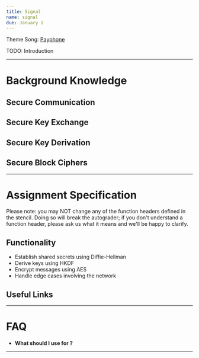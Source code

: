 ```yaml
---
title: Signal
name: signal
due: January 1 
---
```


Theme Song: <a href="https://www.youtube.com/watch?v=KRaWnd3LJfs&ab_channel=Maroon5VEVO">Payphone</a>

TODO: Introduction

---

# Background Knowledge

## Secure Communication

## Secure Key Exchange

## Secure Key Derivation

## Secure Block Ciphers

---

# Assignment Specification

Please note: you may NOT change any of the function headers defined in the stencil. Doing so will break the autograder; if you don't understand a function header, please ask us what it means and we'll be happy to clarify.

## Functionality

- Establish shared secrets using Diffie-Hellman
- Derive keys using HKDF
- Encrypt messages using AES
- Handle edge cases involving the network

## Useful Links

---

# FAQ

- **What should I use for <datatype>?**

---